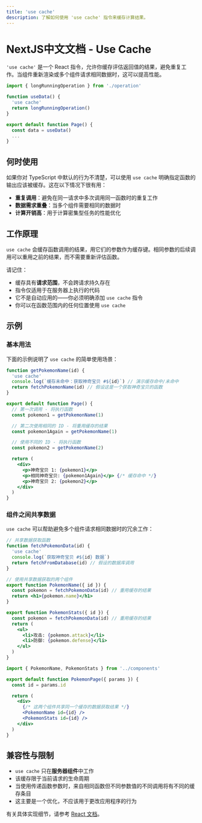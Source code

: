 ```yaml
---
title: 'use cache'
description: 了解如何使用 'use cache' 指令来缓存计算结果。
---
```


# NextJS中文文档 - Use Cache

`'use cache'` 是一个 React 指令，允许你缓存评估返回值的结果，避免重复工作。当组件重新渲染或多个组件请求相同数据时，这可以提高性能。

```jsx
import { longRunningOperation } from './operation'

function useData() {
  'use cache'
  return longRunningOperation()
}

export default function Page() {
  const data = useData()
  ...
}
```

## 何时使用

如果你对 TypeScript 中默认的行为不清楚，可以使用 `use cache` 明确指定函数的输出应该被缓存。这在以下情况下很有用：

- **重复调用**：避免在同一请求中多次调用同一函数时的重复工作
- **数据需求重叠**：当多个组件需要相同的数据时
- **计算开销高**：用于计算密集型任务的性能优化

## 工作原理

`use cache` 会缓存函数调用的结果，用它们的参数作为缓存键。相同参数的后续调用可以重用之前的结果，而不需要重新评估函数。

请记住：

- 缓存具有**请求范围**，不会跨请求持久存在
- 指令仅适用于在服务器上执行的代码
- 它不是自动应用的——你必须明确添加 `use cache` 指令
- 你可以在函数范围内的任何位置使用 `use cache`

## 示例

### 基本用法

下面的示例说明了 `use cache` 的简单使用场景：

```jsx
function getPokemonName(id) {
  'use cache'
  console.log(`缓存未命中：获取神奇宝贝 #${id}`) // 演示缓存命中/未命中
  return fetchPokemonName(id) // 假设这是一个获取神奇宝贝的函数
}

export default function Page() {
  // 第一次调用 - 将执行函数
  const pokemon1 = getPokemonName(1)

  // 第二次使用相同的 ID - 将重用缓存的结果
  const pokemon1Again = getPokemonName(1)

  // 使用不同的 ID - 将执行函数
  const pokemon2 = getPokemonName(2)

  return (
    <div>
      <p>神奇宝贝 1: {pokemon1}</p>
      <p>相同神奇宝贝: {pokemon1Again}</p> {/* 缓存命中 */}
      <p>神奇宝贝 2: {pokemon2}</p>
    </div>
  )
}
```

### 组件之间共享数据

`use cache` 可以帮助避免多个组件请求相同数据时的冗余工作：

```jsx
// 共享数据获取函数
function fetchPokemonData(id) {
  'use cache'
  console.log(`获取神奇宝贝 #${id} 数据`)
  return fetchFromDatabase(id) // 假设的数据库调用
}

// 使用共享数据获取的两个组件
export function PokemonName({ id }) {
  const pokemon = fetchPokemonData(id) // 重用缓存的结果
  return <h1>{pokemon.name}</h1>
}

export function PokemonStats({ id }) {
  const pokemon = fetchPokemonData(id) // 重用缓存的结果
  return (
    <ul>
      <li>攻击: {pokemon.attack}</li>
      <li>防御: {pokemon.defense}</li>
    </ul>
  )
}
```

```jsx
import { PokemonName, PokemonStats } from '../components'

export default function PokemonPage({ params }) {
  const id = params.id

  return (
    <div>
      {/* 这两个组件共享同一个缓存的数据获取结果 */}
      <PokemonName id={id} />
      <PokemonStats id={id} />
    </div>
  )
}
```

## 兼容性与限制

- `use cache` 只在**服务器组件**中工作
- 该缓存限于当前请求的生命周期
- 当使用传递函数参数时，来自相同函数但不同参数值的不同调用将有不同的缓存条目
- 这主要是一个优化，不应该用于更改应用程序的行为

有关具体实现细节，请参考 [React 文档](https://react.dev/reference/rsc/use-cache)。
